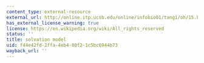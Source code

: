 ```yaml
---
content_type: external-resource
external_url: http://online.itp.ucsb.edu/online/infobio01/tang1/oh/15.html
has_external_license_warning: true
license: https://en.wikipedia.org/wiki/All_rights_reserved
status: ''
title: solvation model
uid: f44e42fd-2ffa-4eb4-80f2-1c5bc6944b73
wayback_url: ''
---
```

